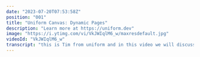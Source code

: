 ```yaml
---
date: "2023-07-20T07:53:58Z"
position: "001"
title: "Uniform Canvas: Dynamic Pages"
description: "Learn more at https://uniform.dev"
image: "https://i.ytimg.com/vi/VkJWIqlM6_w/maxresdefault.jpg"
videoId: "VkJWIqlM6_w"
transcript: "this is Tim from uniform and in this video we will discuss uniforms Dynamic Pages feature [Music] [Applause] Dynamic pages are a thing of everyday life you might have a thousand products and so apart on the URL segment actually signifies this is that product and then in the code of your front end you generally based on that identifier query a bunch of systems and then just build one page that works for a thousand products or Rock posts or whatever and so this is really very much a technical Adventure your Tech team has to gobble together all the data map it and put it into one place however content editors might actually want to change this page or maybe make specialty Pages for specific products every time that has to happen they have to ask the developer hey can you do this but then the developer is too busy with their Sprint or whatever right time is of the essence and you want to just be working fast together with everybody and so in uniforms Dynamic Pages system you can actually utilize uniforms visual workspace to build your own Dynamic based template and then just assign it to this URL segment that I was just talking about and do it all yourself so let's go into the browser and I'll show you how it's done all right so we're in our site map or project map in uniform here and as you can see I have a product and then here you can see there is a slash store and then Star product and this is essentially the dynamic bit in the URL that identifies which product it is and it all goes to this one template so when we hit edit here you can have a look at how this is configured so the path segment is dynamic rather than static and it's a composition that goes to our product composition and this is specific composition in uniforms canvas where you can drag and drop sources together and make it all work and so once you actually have a look at this page here this is now A visual representation of a product and you can see there's already some content here because generally when you want to make a page that's Dynamic you need a data source there's another video in this series that talks about data sources and data type you can find it in the comments so when we have a look we can say manage our data sources and so we have inside contentful where in this demo I have my products we have product by slug entry we now made it Dynamic by clicking on slug here and then it finds this product piece that is actually also in the URL here so when we click this we can actually now just find it and put this in here for the data source to have something so you can completely copy edit this page do whatever you want to do you can select anything from that data source and just make your page and so if I would were to select another one let's say this one go to my slug hit this one and put it in you'll see that the data source changes and my content changes and of course when you're in your live project you don't have to manually type that in but this literally is just whatever you link to this is the slug of your coffee maker in your Bim system essentially that is just that little product space here and so you can completely visualize how you want this to work right we can say I may want six columns here or I want two columns and you can basically build your page with the data that you have okay so this is done now this is relatively simple if you have a thousand products they all work this way now this is your template you can adjust it any way you like but what if there's another specialty coffee maker product that you actually want to use just one composition for that is extra special all what you can do is in that same product map or project map you can add in the same space you just make your JavaScript specialty um coffee maker and if you I already did it because it's easier to show when you hit edit on this one you can see this is actually a static one that is literally looking for that specific part of the URL so when I hit this now you see there's actually no little product bubble here and when we look at my data resource and I hit it you see that I've actually typed in that slug that I got from my Bim system and in this case this is actually contentful where it lives so I've now hard coded specifically for store slash Java drip specialty coffee maker this is now my composition and now I can kind of change it up right I might want to have a custom eyebrow text or I want to change some colors or add anything I want and now because this URL I'm Gonna Save that um actually lives in the same place but it's static it overrides that product one and so you now have 999 product ones and then when you hit the store javador specialty coffee maker it actually hits this composition so now you can add any composition you want to any URL or leave it and then it catches it in the dynamic product template and there you go now you as a marketer or a content creator can create your own compositions that are fully Dynamic and you can also even make things like it understands query parameters for maybe pagination and there's a whole bunch of cool things you can do with this um thank you for watching and happy building cheers [Music]"
---
```


